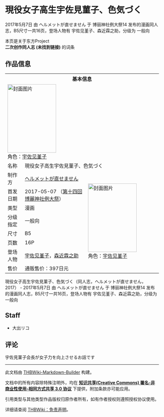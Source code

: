 # 現役女子高生宇佐見菫子、色気づく

<!-- source html: G:\repos\THBWiki-Markdown-Builder\THBWikiMarkdown\Temp\main\7\7a\ns0%3A%E7%8F%BE%E5%BD%B9%E5%A5%B3%E5%AD%90%E9%AB%98%E7%94%9F%E5%AE%87%E4%BD%90%E8%A6%8B%E8%8F%AB%E5%AD%90%E3%80%81%E8%89%B2%E6%B0%97%E3%81%A5%E3%81%8F.html -->

2017年5月7日 由 ヘルメットが直せません 于 博丽神社例大祭14 发布的漫画同人志，B5尺寸一共16页，登场人物有 宇佐见堇子、森近霖之助，分级为 一般向

本页是关于东方Project  
 **二次创作同人志 (未找到链接)** 的词条
## 作品信息

<table><tbody><tr><th colspan="3">基本信息</th></tr><tr><td class="cover-artwork-mobile" colspan="2"><a href="./文件-現役女子高生宇佐見菫子、色気づく封面.jpg.md" class="image" title="封面图片"><img alt="封面图片" src="https://upload.thwiki.cc/thumb/8/89/%E7%8F%BE%E5%BD%B9%E5%A5%B3%E5%AD%90%E9%AB%98%E7%94%9F%E5%AE%87%E4%BD%90%E8%A6%8B%E8%8F%AB%E5%AD%90%E3%80%81%E8%89%B2%E6%B0%97%E3%81%A5%E3%81%8F%E5%B0%81%E9%9D%A2.jpg/159px-%E7%8F%BE%E5%BD%B9%E5%A5%B3%E5%AD%90%E9%AB%98%E7%94%9F%E5%AE%87%E4%BD%90%E8%A6%8B%E8%8F%AB%E5%AD%90%E3%80%81%E8%89%B2%E6%B0%97%E3%81%A5%E3%81%8F%E5%B0%81%E9%9D%A2.jpg" decoding="async" loading="lazy" width="159" height="224" srcset="https://upload.thwiki.cc/thumb/8/89/%E7%8F%BE%E5%BD%B9%E5%A5%B3%E5%AD%90%E9%AB%98%E7%94%9F%E5%AE%87%E4%BD%90%E8%A6%8B%E8%8F%AB%E5%AD%90%E3%80%81%E8%89%B2%E6%B0%97%E3%81%A5%E3%81%8F%E5%B0%81%E9%9D%A2.jpg/238px-%E7%8F%BE%E5%BD%B9%E5%A5%B3%E5%AD%90%E9%AB%98%E7%94%9F%E5%AE%87%E4%BD%90%E8%A6%8B%E8%8F%AB%E5%AD%90%E3%80%81%E8%89%B2%E6%B0%97%E3%81%A5%E3%81%8F%E5%B0%81%E9%9D%A2.jpg 1.5x, https://upload.thwiki.cc/thumb/8/89/%E7%8F%BE%E5%BD%B9%E5%A5%B3%E5%AD%90%E9%AB%98%E7%94%9F%E5%AE%87%E4%BD%90%E8%A6%8B%E8%8F%AB%E5%AD%90%E3%80%81%E8%89%B2%E6%B0%97%E3%81%A5%E3%81%8F%E5%B0%81%E9%9D%A2.jpg/317px-%E7%8F%BE%E5%BD%B9%E5%A5%B3%E5%AD%90%E9%AB%98%E7%94%9F%E5%AE%87%E4%BD%90%E8%A6%8B%E8%8F%AB%E5%AD%90%E3%80%81%E8%89%B2%E6%B0%97%E3%81%A5%E3%81%8F%E5%B0%81%E9%9D%A2.jpg 2x" data-file-width="319" data-file-height="450"></a><div class="cover-char">角色：<a href="./宇佐见堇子.md" title="宇佐见堇子">宇佐见堇子</a></div></td>
</tr><tr><td class="label">名称</td><td colspan="2"> 現役女子高生宇佐見菫子、色気づく </td></tr><tr><td class="label">制作方</td><td><a href="./ヘルメットが直せません.md" title="ヘルメットが直せません">ヘルメットが直せません</a></td><td class="cover-artwork" rowspan="8" style="min-width:224px;"><a href="./文件-現役女子高生宇佐見菫子、色気づく封面.jpg.md" class="image" title="封面图片"><img alt="封面图片" src="https://upload.thwiki.cc/thumb/8/89/%E7%8F%BE%E5%BD%B9%E5%A5%B3%E5%AD%90%E9%AB%98%E7%94%9F%E5%AE%87%E4%BD%90%E8%A6%8B%E8%8F%AB%E5%AD%90%E3%80%81%E8%89%B2%E6%B0%97%E3%81%A5%E3%81%8F%E5%B0%81%E9%9D%A2.jpg/159px-%E7%8F%BE%E5%BD%B9%E5%A5%B3%E5%AD%90%E9%AB%98%E7%94%9F%E5%AE%87%E4%BD%90%E8%A6%8B%E8%8F%AB%E5%AD%90%E3%80%81%E8%89%B2%E6%B0%97%E3%81%A5%E3%81%8F%E5%B0%81%E9%9D%A2.jpg" decoding="async" loading="lazy" width="159" height="224" srcset="https://upload.thwiki.cc/thumb/8/89/%E7%8F%BE%E5%BD%B9%E5%A5%B3%E5%AD%90%E9%AB%98%E7%94%9F%E5%AE%87%E4%BD%90%E8%A6%8B%E8%8F%AB%E5%AD%90%E3%80%81%E8%89%B2%E6%B0%97%E3%81%A5%E3%81%8F%E5%B0%81%E9%9D%A2.jpg/238px-%E7%8F%BE%E5%BD%B9%E5%A5%B3%E5%AD%90%E9%AB%98%E7%94%9F%E5%AE%87%E4%BD%90%E8%A6%8B%E8%8F%AB%E5%AD%90%E3%80%81%E8%89%B2%E6%B0%97%E3%81%A5%E3%81%8F%E5%B0%81%E9%9D%A2.jpg 1.5x, https://upload.thwiki.cc/thumb/8/89/%E7%8F%BE%E5%BD%B9%E5%A5%B3%E5%AD%90%E9%AB%98%E7%94%9F%E5%AE%87%E4%BD%90%E8%A6%8B%E8%8F%AB%E5%AD%90%E3%80%81%E8%89%B2%E6%B0%97%E3%81%A5%E3%81%8F%E5%B0%81%E9%9D%A2.jpg/317px-%E7%8F%BE%E5%BD%B9%E5%A5%B3%E5%AD%90%E9%AB%98%E7%94%9F%E5%AE%87%E4%BD%90%E8%A6%8B%E8%8F%AB%E5%AD%90%E3%80%81%E8%89%B2%E6%B0%97%E3%81%A5%E3%81%8F%E5%B0%81%E9%9D%A2.jpg 2x" data-file-width="319" data-file-height="450"></a><div class="cover-char">角色：<a href="./宇佐见堇子.md" title="宇佐见堇子">宇佐见堇子</a></div></td>
</tr><tr><td class="label">首发日期</td><td>2017-05-07&#160;（<a href="/展会作品列表?e=%E5%8D%9A%E4%B8%BD%E7%A5%9E%E7%A4%BE%E4%BE%8B%E5%A4%A7%E7%A5%AD%2314">第十四回 博麗神社例大祭</a>）</td></tr><tr><td class="label">类型</td><td>漫画</td></tr><tr><td class="label">分级指定</td><td>一般向</td></tr><tr><td class="label">尺寸</td><td>B5</td></tr><tr><td class="label">页数</td><td>16P</td></tr><tr><td class="label">登场人物</td><td><a href="./宇佐见堇子.md" title="宇佐见堇子">宇佐见堇子</a>，<a href="./森近霖之助.md" title="森近霖之助">森近霖之助</a></td></tr><tr><td class="label">售价</td><td>通贩售价：397日元</td></tr></tbody></table>

現役女子高生宇佐見菫子、色気づく（同人志，ヘルメットが直せません，2017） - 2017年5月7日 由 ヘルメットが直せません 于 博丽神社例大祭14 发布的漫画同人志，B5尺寸一共16页，登场人物有 宇佐见堇子、森近霖之助，分级为 一般向
## Staff
- 大出リコ

## 评论
  
宇佐見菫子会長が女子力を向上させるお話です 
  
  
  

  





---

此文档由 [THBWiki-Markdown-Builder](https://github.com/Delsin-Yu/THBWiki-Markdown-Builder) 构建。

文档中的所有内容除特殊注明外，均在 [**知识共享(Creative Commons) 署名-非商业性使用-相同方式共享 3.0 协议**](https://creativecommons.org/licenses/by-sa/3.0/deed.zh-hans) 下提供，附加条款亦可能应用。

引用类型与其他类型作品版权归原作者所有，如有作者授权则遵照授权协议使用。

详细请查阅 [THBWiki：免责声明](https://thbwiki.cc/THBWiki:%E5%85%8D%E8%B4%A3%E5%A3%B0%E6%98%8E)。

